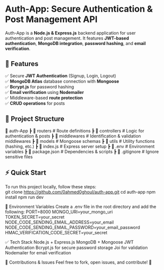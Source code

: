 # Auth-App: Secure Authentication & Post Management API  
Auth-App is a **Node.js & Express.js** backend application for user authentication and post management. It features **JWT-based authentication**, **MongoDB integration**, **password hashing**, and **email verification**.  

## 🚀 Features  
✅ Secure **JWT Authentication** (Signup, Login, Logout)  
✅ **MongoDB Atlas** database connection with **Mongoose**  
✅ **Bcrypt.js** for password hashing  
✅ **Email verification** using **Nodemailer**  
✅ Middleware-based **route protection**  
✅ **CRUD operations** for posts  

## 📂 Project Structure  
📁 auth-App 
  ┣ 📂 routers # Route definitions 
  ┣ 📂 controllers # Logic for authentication & posts 
  ┣ 📂 middlewares # Identification & validation middlewares 
  ┣ 📂 models # Mongoose schemas 
  ┣ 📂 utils # Utility functions (hashing, etc.) 
  ┣ 📜 index.js # Express server setup 
  ┣ 📜 .env # Environment variables 
  ┣ 📜 package.json # Dependencies & scripts 
  ┣ 📜 .gitignore # Ignore sensitive files


## ⚡ Quick Start  
To run this project locally, follow these steps:  
git clone https://github.com/0ahmed0ghoul/auth-app.git
cd auth-app
npm install
npm run dev

📌 Environment Variables
Create a .env file in the root directory and add the following:
PORT=8000
MONGO_URI=your_mongo_uri
TOKEN_SECRET=your_secret
NODE_CODE_SENDING_EMAIL_ADDRESS=your_email
NODE_CODE_SENDING_EMAIL_PASSWORD=your_email_password
HMAC_VERIFICATION_CODE_SECRET=your_secret

✅ Tech Stack
Node.js + Express.js
MongoDB + Mongoose
JWT Authentication
Bcrypt.js for secure password storage
Joi for validation
Nodemailer for email verification

🔗 Contributions & Issues
Feel free to fork, open issues, and contribute! 🎉
